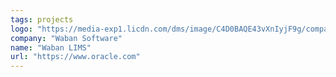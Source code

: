 ```yaml
---
tags: projects
logo: "https://media-exp1.licdn.com/dms/image/C4D0BAQE43vXnIyjF9g/company-logo_200_200/0?e=1601510400&v=beta&t=6oSOdCxPlN-VfwMOA9QQAlPLkzKIIPbq6tTdGWawsyg"
company: "Waban Software"
name: "Waban LIMS"
url: "https://www.oracle.com"
---
```

